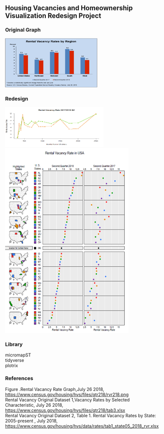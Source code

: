 ## Housing Vacancies and Homeownership Visualization Redesign Project

### Original Graph
<img width="300" height="160" src="https://github.com/hwyu99/Housing-Vacancies-and-Homeownership-Visualization-Redesign-Project/blob/master/1.png"/> 

### Redesign
<img width="320" height="130" src="https://github.com/hwyu99/Housing-Vacancies-and-Homeownership-Visualization-Redesign-Project/blob/master/2.png"/> 
<img width="400" height="600" src="https://github.com/hwyu99/Housing-Vacancies-and-Homeownership-Visualization-Redesign-Project/blob/master/3.png"/> 

### Library
micromapST  
tidyverse  
plotrix  

### References
Figure .Rental Vacancy Rate Graph,July 26 2018,  
https://www.census.gov/housing/hvs/files/qtr218/rvr218.png  
Rental Vacancy Original Dataset 1,Vacancy Rates by Selected Characteristic, July 26 2018,  
https://www.census.gov/housing/hvs/files/qtr218/tab3.xlsx  
Rental Vacancy Original Dataset 2, Table 1. Rental Vacancy Rates by State: 2005-present , July 2018,  
https://www.census.gov/housing/hvs/data/rates/tab1_state05_2018_rvr.xlsx  
